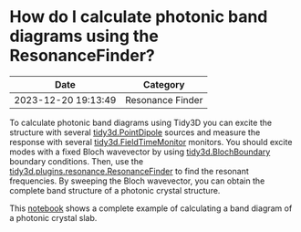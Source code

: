 # How do I calculate photonic band diagrams using the ResonanceFinder?

| Date       | Category    |
|------------|-------------|
| 2023-12-20 19:13:49 | Resonance Finder |


To calculate photonic band diagrams using Tidy3D you can excite the structure with several [tidy3d.PointDipole](https://docs.flexcompute.com/projects/tidy3d/en/latest/api/_autosummary/tidy3d.PointDipole.html) sources and measure the response with several [tidy3d.FieldTimeMonitor](https://docs.flexcompute.com/projects/tidy3d/en/latest/api/_autosummary/tidy3d.FieldTimeMonitor.html) monitors. You should excite modes with a fixed Bloch wavevector by using [tidy3d.BlochBoundary](https://docs.flexcompute.com/projects/tidy3d/en/latest/api/_autosummary/tidy3d.BlochBoundary.html) boundary conditions. Then, use the [tidy3d.plugins.resonance.ResonanceFinder](https://docs.flexcompute.com/projects/tidy3d/en/latest/api/_autosummary/tidy3d.plugins.resonance.ResonanceFinder.html#tidy3d.plugins.resonance.ResonanceFinder.html) to find the resonant frequencies. By sweeping the Bloch wavevector, you can obtain the complete band structure of a photonic crystal structure.

This [notebook](https://www.flexcompute.com/tidy3d/examples/notebooks/Bandstructure/) shows a complete example of calculating a band diagram of a photonic crystal slab.